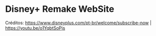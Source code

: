 # Disney+ Remake WebSite
Créditos: 
https://www.disneyplus.com/pt-br/welcome/subscribe-now | https://youtu.be/o1YqbtSoPjs
